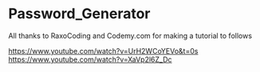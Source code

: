 # Password_Generator
All thanks to RaxoCoding and Codemy.com for making a tutorial to follows



https://www.youtube.com/watch?v=UrH2WCoYEVo&t=0s
https://www.youtube.com/watch?v=XaVp2l6Z_Dc
